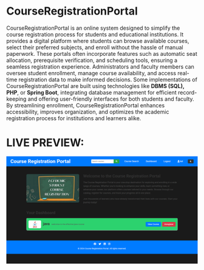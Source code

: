 # CourseRegistrationPortal
CourseRegistrationPortal is an online system designed to simplify the course registration process for students and educational institutions. It provides a digital platform where students can browse available courses, select their preferred subjects, and enroll without the hassle of manual paperwork. These portals often incorporate features such as automatic seat allocation, prerequisite verification, and scheduling tools, ensuring a seamless registration experience. Administrators and faculty members can oversee student enrollment, manage course availability, and access real-time registration data to make informed decisions. Some implementations of CourseRegistrationPortal are built using technologies like **DBMS (SQL), PHP**, or **Spring Boot**, integrating database management for efficient record-keeping and offering user-friendly interfaces for both students and faculty. By streamlining enrollment, CourseRegistrationPortal enhances accessibility, improves organization, and optimizes the academic registration process for institutions and learners alike.
# LIVE PREVIEW:
[![App Screenshot](./screenshot.png)](https://chidwilash.pythonanywhere.com//)
